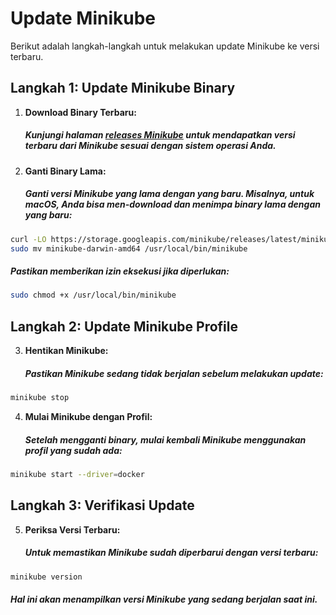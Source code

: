 # Update Minikube

Berikut adalah langkah-langkah untuk melakukan update Minikube ke versi terbaru.

## Langkah 1: Update Minikube Binary

1. **Download Binary Terbaru:**
   ##### Kunjungi halaman [releases Minikube](https://github.com/kubernetes/minikube/releases) untuk mendapatkan versi terbaru dari Minikube sesuai dengan sistem operasi Anda.

2. **Ganti Binary Lama:**
   ##### Ganti versi Minikube yang lama dengan yang baru. Misalnya, untuk macOS, Anda bisa men-download dan menimpa binary lama dengan yang baru:

```bash
curl -LO https://storage.googleapis.com/minikube/releases/latest/minikube-darwin-amd64
sudo mv minikube-darwin-amd64 /usr/local/bin/minikube
```

##### Pastikan memberikan izin eksekusi jika diperlukan:

```sh
sudo chmod +x /usr/local/bin/minikube
```

## Langkah 2: Update Minikube Profile

3. **Hentikan Minikube:**
   ##### Pastikan Minikube sedang tidak berjalan sebelum melakukan update:

```sh
minikube stop
```

4. **Mulai Minikube dengan Profil:**
   ##### Setelah mengganti binary, mulai kembali Minikube menggunakan profil yang sudah ada:

```sh
minikube start --driver=docker
```

## Langkah 3: Verifikasi Update
 
5. **Periksa Versi Terbaru:**
   ##### Untuk memastikan Minikube sudah diperbarui dengan versi terbaru:

```sh
minikube version
```

##### Hal ini akan menampilkan versi Minikube yang sedang berjalan saat ini.
